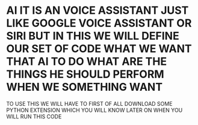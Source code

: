 # AI IT IS AN VOICE ASSISTANT JUST LIKE GOOGLE VOICE ASSISTANT OR SIRI BUT IN THIS WE WILL DEFINE OUR SET OF CODE WHAT WE WANT THAT AI TO DO WHAT ARE THE THINGS HE SHOULD PERFORM WHEN WE SOMETHING WANT
 TO USE THIS WE WILL HAVE TO FIRST OF ALL DOWNLOAD SOME PYTHON EXTENSION WHICH YOU WILL KNOW LATER ON WHEN YOU WILL RUN THIS CODE 
